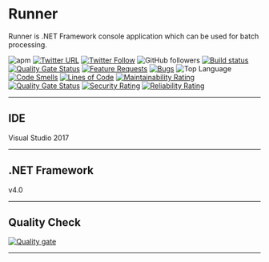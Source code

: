 ﻿# Runner

Runner is .NET Framework console application which can be used for batch processing.

![apm](https://img.shields.io/apm/l/vim-mode.svg)
[![Twitter URL](https://img.shields.io/twitter/url/http/shields.io.svg?style=social)](https://twitter.com/iAvinashVarma) [![Twitter Follow](https://img.shields.io/twitter/follow/iAvinashVarma.svg?style=social&label=Follow)](https://twitter.com/iAvinashVarma)
![GitHub followers](https://img.shields.io/github/followers/iAvinashVarma.svg?style=flat-square&label=Follow)
[![Build status](https://avvarma.visualstudio.com/ProgLan/_apis/build/status/Runner?branchName=master)](https://avvarma.visualstudio.com/ProgLan/_build/latest?definitionId=10)
[![Quality Gate Status](https://sonarcloud.io/api/project_badges/measure?project=iAvinashVarma_Runner&metric=alert_status)](https://sonarcloud.io/dashboard?id=iAvinashVarma_Runner)
[![Feature Requests](https://img.shields.io/github/issues/iAvinashVarma/Runner/feature-request.svg)](https://github.com/iAvinashVarma/Runner/issues?q=is%3Aopen+is%3Aissue+label%3Afeature-request+sort%3Areactions-%2B1-desc)
[![Bugs](https://img.shields.io/github/issues/iAvinashVarma/Runner/bug.svg)](https://github.com/iAvinashVarma/Runner/issues?utf8=✓&q=is%3Aissue+is%3Aopen+label%3Abug)
![Top Language](https://img.shields.io/github/languages/top/iAvinashVarma/Runner.svg?style=flat)
[![Code Smells](https://sonarcloud.io/api/project_badges/measure?project=iAvinashVarma_Runner&metric=code_smells)](https://sonarcloud.io/dashboard?id=iAvinashVarma_Runner)
[![Lines of Code](https://sonarcloud.io/api/project_badges/measure?project=iAvinashVarma_Runner&metric=ncloc)](https://sonarcloud.io/dashboard?id=iAvinashVarma_Runner)
[![Maintainability Rating](https://sonarcloud.io/api/project_badges/measure?project=iAvinashVarma_Runner&metric=sqale_rating)](https://sonarcloud.io/dashboard?id=iAvinashVarma_Runner)
[![Quality Gate Status](https://sonarcloud.io/api/project_badges/measure?project=iAvinashVarma_Runner&metric=alert_status)](https://sonarcloud.io/dashboard?id=iAvinashVarma_Runner)
[![Security Rating](https://sonarcloud.io/api/project_badges/measure?project=iAvinashVarma_Runner&metric=security_rating)](https://sonarcloud.io/dashboard?id=iAvinashVarma_Runner)
[![Reliability Rating](https://sonarcloud.io/api/project_badges/measure?project=iAvinashVarma_Runner&metric=reliability_rating)](https://sonarcloud.io/dashboard?id=iAvinashVarma_Runner)


---

## IDE

Visual Studio 2017

---

## .NET Framework

v4.0

---

## Quality Check

[![Quality gate](https://sonarcloud.io/api/project_badges/quality_gate?project=iAvinashVarma_Runner)](https://sonarcloud.io/dashboard?id=iAvinashVarma_Runner)

---